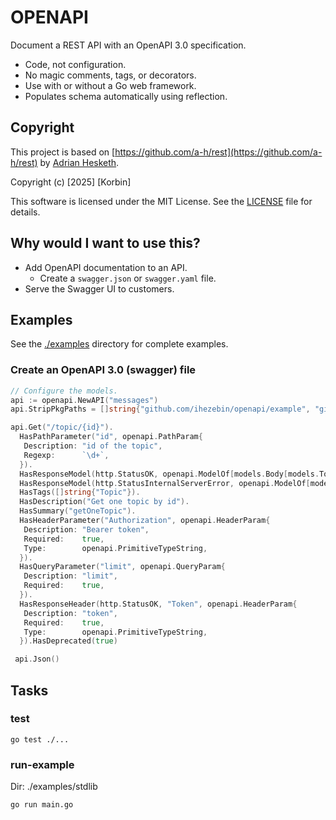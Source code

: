 # OPENAPI

Document a REST API with an OpenAPI 3.0 specification.

* Code, not configuration.
* No magic comments, tags, or decorators.
* Use with or without a Go web framework.
* Populates schema automatically using reflection.

## Copyright

This project is based on [https://github.com/a-h/rest](https://github.com/a-h/rest) by [Adrian Hesketh](https://github.com/a-h).

Copyright (c) [2025] [Korbin]

This software is licensed under the MIT License. See the [LICENSE](LICENSE) file for details.

## Why would I want to use this?

* Add OpenAPI documentation to an API.
  * Create a `swagger.json` or `swagger.yaml` file.
* Serve the Swagger UI to customers.

## Examples

See the [./examples](./examples) directory for complete examples.

### Create an OpenAPI 3.0 (swagger) file

```go
// Configure the models.
api := openapi.NewAPI("messages")
api.StripPkgPaths = []string{"github.com/ihezebin/openapi/example", "github.com/a-h/respond"}

api.Get("/topic/{id}").
  HasPathParameter("id", openapi.PathParam{
   Description: "id of the topic",
   Regexp:      `\d+`,
  }).
  HasResponseModel(http.StatusOK, openapi.ModelOf[models.Body[models.Topic]]()).
  HasResponseModel(http.StatusInternalServerError, openapi.ModelOf[models.Body[map[string]string]]()).
  HasTags([]string{"Topic"}).
  HasDescription("Get one topic by id").
  HasSummary("getOneTopic").
  HasHeaderParameter("Authorization", openapi.HeaderParam{
   Description: "Bearer token",
   Required:    true,
   Type:        openapi.PrimitiveTypeString,
  }).
  HasQueryParameter("limit", openapi.QueryParam{
   Description: "limit",
   Required:    true,
  }).
  HasResponseHeader(http.StatusOK, "Token", openapi.HeaderParam{
   Description: "token",
   Required:    true,
   Type:        openapi.PrimitiveTypeString,
  }).HasDeprecated(true)

 api.Json()
```

## Tasks

### test

```
go test ./...
```

### run-example

Dir: ./examples/stdlib

```
go run main.go
```
